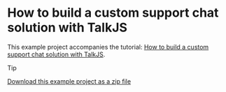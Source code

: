 # How to build a custom support chat solution with TalkJS

This example project accompanies the tutorial: [How to build a custom support chat solution with TalkJS](https://talkjs.com/resources/how-to-build-a-custom-support-chat-solution-with-talkjs/).

> [!TIP]
> [Download this example project as a zip file](https://github.com/talkjs/talkjs-examples/releases/latest/download/howtos.how-to-build-custom-support-chat-solution.zip)